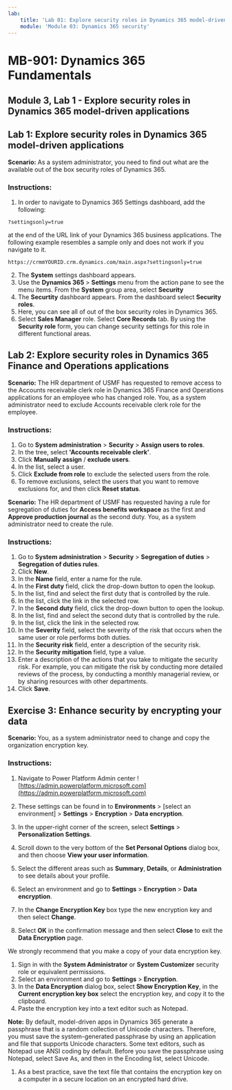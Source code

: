 ```yaml
---
lab:
    title: 'Lab 01: Explore security roles in Dynamics 365 model-driven applications'
    module: 'Module 03: Dynamics 365 security'
---
```


# MB-901: Dynamics 365 Fundamentals 
## Module 3, Lab 1 - Explore security roles in Dynamics 365 model-driven applications


## Lab 1: Explore security roles in Dynamics 365 model-driven applications

**Scenario:** As a system administrator, you need to find out what are the available out of the box security roles of Dynamics 365.

### Instructions:
1. In order to navigate to Dynamics 365 Settings dashboard, add the following: 

``
      ?settingsonly=true
`` 

at the end of the URL link of your Dynamics 365 business applications. The following example resembles a sample only and does not work if you navigate to it.

``
https://crmmYOURID.crm.dynamics.com/main.aspx?settingsonly=true
``

2. The **System** settings dashboard appears.
3. Use the **Dynamics 365** > **Settings** menu from the action pane to see the menu items. From the **System** group area, select **Security**
4. The **Securtity** dashboard appears. From the dashboard select **Security roles**. 
5. Here, you can see all of out of the box security roles in Dynamics 365.
6. Select **Sales Manager** role. Select **Core Records** tab. By using the **Security role** form, you can change security settings for this role in different functional areas.

## Lab 2: Explore security roles in Dynamics 365 Finance and Operations applications

**Scenario:** The HR department of USMF has requested to remove access to the Accounts receivable clerk role in Dynamics 365 Finance and Operations applications for an employee who has changed role. You, as a system administrator need to exclude Accounts receivable clerk role for the employee.

### Instructions:

1. Go to **System administration** > **Security** > **Assign users to roles**.
1. In the tree, select **'Accounts receivable clerk'**.
1. Click **Manually assign** / **exclude users**.
1. In the list, select a user.
1. Click **Exclude from role** to exclude the selected users from the role.
1. To remove exclusions, select the users that you want to remove exclusions for, and then click **Reset status**. 

**Scenario:** The HR department of USMF has requested having a rule for segregation of duties for **Access benefits workspace** as the first and **Approve production journal** as the second duty. You, as a system administrator need to create the rule.

### Instructions:

1. Go to **System administration** > **Security** > **Segregation of duties** > **Segregation of duties rules**.
1. Click **New**.
1. In the **Name** field, enter a name for the rule.
1. In the **First duty** field, click the drop-down button to open the lookup.
1. In the list, find and select the first duty that is controlled by the rule.
1. In the list, click the link in the selected row.
1. In the **Second duty** field, click the drop-down button to open the lookup.
1. In the list, find and select the second duty that is controlled by the rule.
1. In the list, click the link in the selected row.
1. In the **Severity** field, select the severity of the risk that occurs when the same user or role performs both duties.
1. In the **Security risk** field, enter a description of the security risk.
1. In the **Security mitigation** field, type a value.
1. Enter a description of the actions that you take to mitigate the security risk. 
For example, you can mitigate the risk by conducting more detailed reviews of the process, by conducting a monthly managerial review, or by sharing resources with other departments.
1. Click **Save**.

## Exercise 3: Enhance security by encrypting your data

**Scenario:** You, as a system administrator need to change and copy the organization encryption key.

### Instructions:

1. Navigate to Power Platform Admin center ![https://admin.powerplatform.microsoft.com](https://admin.powerplatform.microsoft.com)  

1. These settings can be found in to **Environments** > [select an environment] > **Settings** > **Encryption** > **Data encryption**.
1. In the upper-right corner of the screen, select **Settings**  > **Personalization Settings**.
1. Scroll down to the very bottom of the **Set Personal Options** dialog box, and then choose **View your user information**.
1. Select the different areas such as **Summary**, **Details**, or **Administration** to see details about your profile.
1. Select an environment and go to **Settings** > **Encryption** > **Data encryption**.
1. In the **Change Encryption Key** box type the new encryption key and then select **Change**.
1. Select **OK** in the confirmation message and then select **Close** to exit the **Data Encryption** page.

We strongly recommend that you make a copy of your data encryption key.

1. Sign in with the **System Administrator** or **System Customizer** security role or equivalent permissions.
1. Select an environment and go to **Settings** > **Encryption**.
1. In the **Data Encryption** dialog box, select **Show Encryption Key**, in the **Current encryption key box** select the encryption key, and copy it to the clipboard.
1. Paste the encryption key into a text editor such as Notepad.

**Note:** By default, model-driven apps in Dynamics 365 generate a passphrase that is a random collection of Unicode characters. Therefore, you must save the system-generated passphrase by using an application and file that supports Unicode characters. Some text editors, such as Notepad use ANSI coding by default. Before you save the passphrase using Notepad, select Save As, and then in the Encoding list, select Unicode.

1. As a best practice, save the text file that contains the encryption key on a computer in a secure location on an encrypted hard drive.
